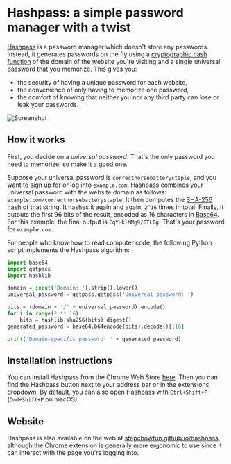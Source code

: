 # Hashpass: a simple password manager with a twist

[Hashpass](https://chrome.google.com/webstore/detail/hashpass/gkmegkoiplibopkmieofaaeloldidnko)
is a password manager which doesn't store any passwords. Instead, it generates
passwords on the fly using a
[cryptographic hash function](https://en.wikipedia.org/wiki/Cryptographic_hash_function)
of the domain of the website you're visiting and a single universal password
that you memorize. This gives you:

- the security of having a unique password for each website,
- the convenience of only having to memorize one password,
- the comfort of knowing that neither you nor any third party can lose or leak
  your passwords.

![Screenshot](https://github.com/stepchowfun/hashpass/blob/main/images/screenshot3.png)

## How it works

First, you decide on a _universal password_. That's the only password you need
to memorize, so make it a good one.

Suppose your universal password is `correcthorsebatterystaple`, and you want to
sign up for or log into `example.com`. Hashpass combines your universal password
with the website domain as follows: `example.com/correcthorsebatterystaple`. It
then computes the [SHA-256 hash](http://en.wikipedia.org/wiki/SHA-2) of that
string. It hashes it again and again, `2^16` times in total. Finally, it outputs
the first 96 bits of the result, encoded as 16 characters in
[Base64](http://en.wikipedia.org/wiki/Base64). For this example, the final
output is `CqYHklMMg9/GTL0g`. That's your password for `example.com`.

For people who know how to read computer code, the following Python script
implements the Hashpass algorithm:

```python
import base64
import getpass
import hashlib

domain = input('Domain: ').strip().lower()
universal_password = getpass.getpass('Universal password: ')

bits = (domain + '/' + universal_password).encode()
for i in range(2 ** 16):
    bits = hashlib.sha256(bits).digest()
generated_password = base64.b64encode(bits).decode()[:16]

print('Domain-specific password: ' + generated_password)
```

## Installation instructions

You can install Hashpass from the Chrome Web Store
[here](https://chrome.google.com/webstore/detail/hashpass/gkmegkoiplibopkmieofaaeloldidnko).
Then you can find the Hashpass button next to your address bar or in the
extensions dropdown. By default, you can also open Hashpass with `Ctrl+Shift+P`
(`Cmd+Shift+P` on macOS).

## Website

Hashpass is also available on the web at
[stepchowfun.github.io/hashpass](https://stepchowfun.github.io/hashpass/),
although the Chrome extension is generally more ergonomic to use since it can
interact with the page you're logging into.

